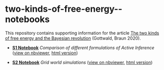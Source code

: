 # two-kinds-of-free-energy--notebooks
This repository contains supporting information for the article [The two kinds of free energy and the Bayesian revolution](https://arxiv.org/abs/2004.11763) (Gottwald, Braun 2020).

* [__S1 Notebook__](https://github.com/sgttwld/two-kinds-of-free-energy--notebooks/blob/master/S1_Notebook.ipynb) _Comparison of different formulations of Active Inference_ ([view on nbviewer](https://nbviewer.jupyter.org/github/sgttwld/two-kinds-of-free-energy--notebooks/blob/master/S1_Notebook.ipynb), [html version](https://github.com/sgttwld/two-kinds-of-free-energy--notebooks/blob/master/S1_Notebook.html))

* [__S2 Notebook__](https://github.com/sgttwld/two-kinds-of-free-energy--notebooks/blob/master/S2_Notebook.ipynb) _Grid world simulations_ ([view on nbviewer](https://nbviewer.jupyter.org/github/sgttwld/two-kinds-of-free-energy--notebooks/blob/master/S2_Notebook.ipynb), [html version](https://github.com/sgttwld/two-kinds-of-free-energy--notebooks/blob/master/S2_Notebook.html))